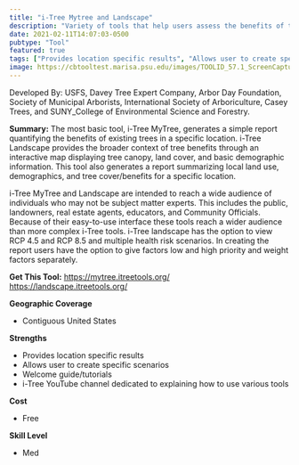 ```yaml
---
title: "i-Tree Mytree and Landscape"
description: "Variety of tools that help users assess the benefits of trees"
date: 2021-02-11T14:07:03-0500
pubtype: "Tool"
featured: true
tags: ["Provides location specific results", "Allows user to create specific scenarios", "Welcome guide/tutorials", "i-Tree YouTube channel dedicated to explaining how to use various tools"]
image: https://cbtooltest.marisa.psu.edu/images/TOOLID_57.1_ScreenCapture-1.png
---
```

Developed By: USFS, Davey Tree Expert Company, Arbor Day Foundation, Society of Municipal Arborists, International Society of Arboriculture, Casey Trees, and SUNY_College of Environmental Science and Forestry.

**Summary:** The most basic tool, i-Tree MyTree, generates a simple report quantifying the benefits of existing trees in a specific location. i-Tree Landscape provides the broader context of tree benefits through an interactive map displaying tree canopy, land cover, and basic demographic information. This tool also generates a report summarizing local land use, demographics, and tree cover/benefits for a specific location. 

i-Tree MyTree and Landscape are intended to reach a wide audience of individuals who may not be subject matter experts. This includes the public, landowners, real estate agents, educators, and Community Officials. Because of their easy-to-use interface these tools reach a wider audience than more complex i-Tree tools. i-Tree landscape has the option to view RCP 4.5 and RCP 8.5 and multiple health risk scenarios. In creating the report users have the option to give factors low and high priority and weight factors separately.

__**Get This Tool:**__ https://mytree.itreetools.org/
https://landscape.itreetools.org/

__**Geographic Coverage**__
- Contiguous United States

__**Strengths**__
-  Provides location specific results
-   Allows user to create specific scenarios
-   Welcome guide/tutorials
-   i-Tree YouTube channel dedicated to explaining how to use various tools

__**Cost**__
- Free

__**Skill Level**__
- Med
